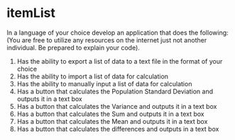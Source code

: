 # itemList
In a language of your choice develop an application that does the following:
(You are free to utilize any resources on the internet just not another individual.
Be prepared to explain your code).

1) Has the ability to export a list of data to a text file in the format of your choice
2) Has the ability to import a list of data for calculation
3) Has the ability to manually input a list of data for calculation
4) Has a button that calculates the Population Standard Deviation and outputs it in a text box
5) Has a button that calculates the Variance and outputs it in a text box
6) Has a button that calculates the Sum and outputs it in a text box
7) Has a button that calculates the Mean and outputs it in a text box
8) Has a button that calculates the differences and outputs in a text box 
